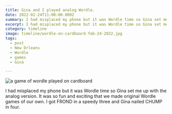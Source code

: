 ```yaml
---
title: Gina and I played analog Wordle.
date: 2022-02-24T11:00:00.000Z
summary: I had misplaced my phone but it was Wordle time so Gina set me up with the analog version. 
excerpt: I had misplaced my phone but it was Wordle time so Gina set me up with the analog version. 
category: timeline
image: timeline/wordle-on-cardboard-feb-24-2022.jpg
tags:
  - post 
  - New Orleans
  - Wordle
  - games
  - Gina

---
```


![a game of wordle played on cardboard](/static/img/timeline/wordle-on-cardboard-feb-24-2022.jpg)

I had misplaced my phone but it was Wordle time so Gina set me up with the analog version. It was so fun and exciting that we made original Wordle games of our own. I got FROND in a speedy three and Gina nailed CHUMP in four.
